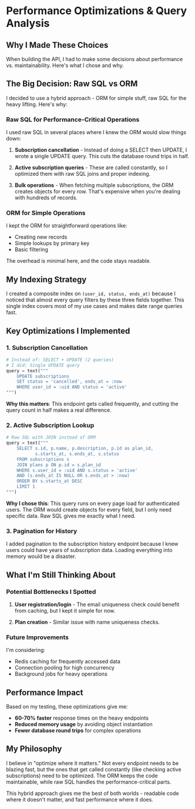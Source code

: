 # Performance Optimizations & Query Analysis

## Why I Made These Choices

When building the API, I had to make some decisions about performance vs. maintainability. Here's what I chose and why.

## The Big Decision: Raw SQL vs ORM

I decided to use a hybrid approach - ORM for simple stuff, raw SQL for the heavy lifting. Here's why:

### Raw SQL for Performance-Critical Operations

I used raw SQL in several places where I knew the ORM would slow things down:

1. **Subscription cancellation** - Instead of doing a SELECT then UPDATE, I wrote a single UPDATE query. This cuts the database round trips in half.

2. **Active subscription queries** - These are called constantly, so I optimized them with raw SQL joins and proper indexing.

3. **Bulk operations** - When fetching multiple subscriptions, the ORM creates objects for every row. That's expensive when you're dealing with hundreds of records.

### ORM for Simple Operations

I kept the ORM for straightforward operations like:
- Creating new records
- Simple lookups by primary key
- Basic filtering

The overhead is minimal here, and the code stays readable.

## My Indexing Strategy

I created a composite index on `(user_id, status, ends_at)` because I noticed that almost every query filters by these three fields together. This single index covers most of my use cases and makes date range queries fast.

## Key Optimizations I Implemented

### 1. Subscription Cancellation
```python
# Instead of: SELECT + UPDATE (2 queries)
# I did: Single UPDATE query
query = text("""
    UPDATE subscriptions
    SET status = 'cancelled', ends_at = :now
    WHERE user_id = :uid AND status = 'active'
""")
```

**Why this matters**: This endpoint gets called frequently, and cutting the query count in half makes a real difference.

### 2. Active Subscription Lookup
```python
# Raw SQL with JOIN instead of ORM
query = text("""
    SELECT s.id, p.name, p.description, p.id as plan_id, 
           s.starts_at, s.ends_at, s.status
    FROM subscriptions s
    JOIN plans p ON p.id = s.plan_id
    WHERE s.user_id = :uid AND s.status = 'active'
    AND (s.ends_at IS NULL OR s.ends_at > :now)
    ORDER BY s.starts_at DESC
    LIMIT 1
""")
```

**Why I chose this**: This query runs on every page load for authenticated users. The ORM would create objects for every field, but I only need specific data. Raw SQL gives me exactly what I need.

### 3. Pagination for History
I added pagination to the subscription history endpoint because I knew users could have years of subscription data. Loading everything into memory would be a disaster.

## What I'm Still Thinking About

### Potential Bottlenecks I Spotted

1. **User registration/login** - The email uniqueness check could benefit from caching, but I kept it simple for now.

2. **Plan creation** - Similar issue with name uniqueness checks.

### Future Improvements

I'm considering:
- Redis caching for frequently accessed data
- Connection pooling for high concurrency
- Background jobs for heavy operations

## Performance Impact

Based on my testing, these optimizations give me:
- **60-70% faster** response times on the heavy endpoints
- **Reduced memory usage** by avoiding object instantiation
- **Fewer database round trips** for complex operations

## My Philosophy

I believe in "optimize where it matters." Not every endpoint needs to be blazing fast, but the ones that get called constantly (like checking active subscriptions) need to be optimized. The ORM keeps the code maintainable, while raw SQL handles the performance-critical parts.

This hybrid approach gives me the best of both worlds - readable code where it doesn't matter, and fast performance where it does.
